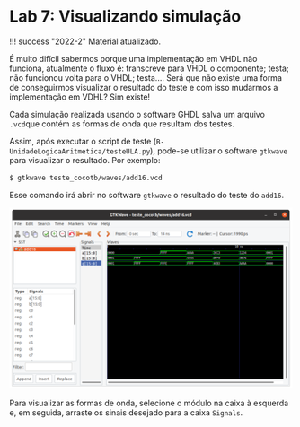 # Lab 7: Visualizando simulação

!!! success "2022-2"
    Material atualizado.


É muito difícil sabermos porque uma implementação em VHDL não funciona, atualmente o fluxo é: transcreve para VHDL o componente; testa; não funcionou volta para o VHDL; testa.... Será que não existe uma forma de conseguirmos visualizar o resultado do teste e com isso mudarmos a implementação em VDHL? Sim existe! 

Cada simulação realizada usando o software GHDL salva um arquivo `.vcd`que contém as formas de onda que resultam dos testes.

Assim, após executar o script de teste (`B-UnidadeLogicaAritmetica/testeULA.py`), pode-se utilizar o software `gtkwave` para visualizar o resultado. Por exemplo:

```bash
$ gtkwave teste_cocotb/waves/add16.vcd 
```

Esse comando irá abrir no software `gtkwave` o resultado do teste do `add16`.

![GTKWave](figs/D-ULA/gtkwave.png)

Para visualizar as formas de onda, selecione o módulo na caixa à esquerda e, em seguida, arraste os sinais desejado para a caixa `Signals`.
